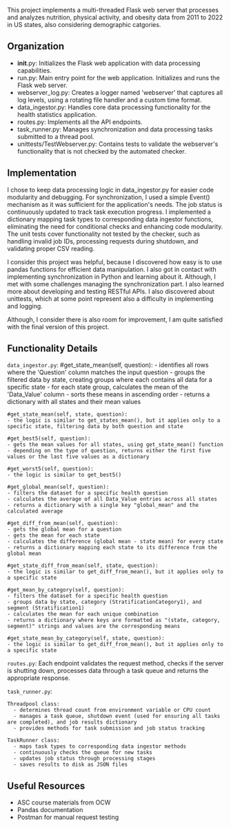 
This project implements a multi-threaded Flask web server that processes and analyzes nutrition, physical activity, and obesity data 
from 2011 to 2022 in US states, also considering demographic catgories.


Organization
----

- __init__.py: Initializes the Flask web application with data processing capabilities.
- run.py: Main entry point for the web application. Initializes and runs the Flask web server.
- webserver_log.py: Creates a logger named 'webserver' that captures all log levels, using a rotating file handler and a custom time format.
- data_ingestor.py: Handles core data processing functionality for the health statistics application.
- routes.py: Implements all the API endpoints.
- task_runner.py: Manages synchronization and data processing tasks submitted to a thread pool.
- unittests/TestWebserver.py: Contains tests to validate the webserver's functionality that is not checked by the automated checker.


Implementation
----

I chose to keep data processing logic in data_ingestor.py for easier code modularity and debugging. 
For synchronization, I used a simple Event() mechanism as it was sufficient for the application's needs. The job status is continuously 
updated to track task execution progress. I implemented a dictionary mapping task types to corresponding data ingestor functions, 
eliminating the need for conditional checks and enhancing code modularity.
The unit tests cover functionality not tested by the checker, such as handling invalid job IDs, processing requests during shutdown, and 
validating proper CSV reading.

I consider this project was helpful, because I discovered how easy is to use pandas functions for efficient data manipulation.
I also got in contact with implementing synchronization in Python and learning about it. Although, I met with some challenges managing the
synchronization part.
I also learned more about developing and testing RESTful APIs.
I also discovered about unittests, which at some point represent also a difficulty in implementing and logging.

Although, I consider there is also room for improvement, I am quite satisfied with the final version of this project.


Functionality Details
---
`data_ingestor.py`:
   #get_state_mean(self, question):
    - identifies all rows where the 'Question' column matches the input question
    - groups the filtered data by state, creating groups where each contains all data for a specific state
    - for each state group, calculates the mean of the 'Data_Value' column
    - sorts these means in ascending order
    - returns a dictionary with all states and their mean values

    #get_state_mean(self, state, question):
    - the logic is similar to get_states_mean(), but it applies only to a specific state, filtering data by both question and state

    #get_best5(self, question):
    - gets the mean values for all states, using get_state_mean() function
    - depending on the type of question, returns either the first five values or the last five values as a dictionary

    #get_worst5(self, question):
    - the logic is similar to get_best5()

    #get_global_mean(self, question):
    - filters the dataset for a specific health question
    - calculates the average of all Data_Value entries across all states
    - returns a dictionary with a single key "global_mean" and the calculated average

    #get_diff_from_mean(self, question):
    - gets the global mean for a question
    - gets the mean for each state
    - calculates the difference (global mean - state mean) for every state
    - returns a dictionary mapping each state to its difference from the global mean

    #get_state_diff_from_mean(self, state, question):
    - the logic is similar to get_diff_from_mean(), but it applies only to a specific state

    #get_mean_by_category(self, question):
    - filters the dataset for a specific health question
    - groups data by state, category (StratificationCategory1), and segment (Stratification1)
    - calculates the mean for each unique combination
    - returns a dictionary where keys are formatted as "(state, category, segment)" strings and values are the corresponding means

    #get_state_mean_by_category(self, state, question):
    - the logic is similar to get_diff_from_mean(), but it applies only to a specific state

`routes.py`:
    Each endpoint validates the request method, checks if the server is shutting down, processes data through a task queue 
    and returns the appropriate response.

`task_runner.py`:
    
    Threadpool class:
      - determines thread count from environment variable or CPU count
      - manages a task queue, shutdown event (used for ensuring all tasks are completed), and job results dictionary
      - provides methods for task submission and job status tracking

    TaskRunner class:
      - maps task types to corresponding data ingestor methods
      - continuously checks the queue for new tasks
      - updates job status through processing stages
      - saves results to disk as JSON files

    
Useful Resources
---
- ASC course materials from OCW
- Pandas documentation
- Postman for manual request testing
